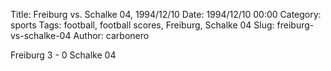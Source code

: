 Title: Freiburg vs. Schalke 04, 1994/12/10
Date: 1994/12/10 00:00
Category: sports
Tags: football, football scores, Freiburg, Schalke 04
Slug: freiburg-vs-schalke-04
Author: carbonero


Freiburg 3 - 0 Schalke 04
